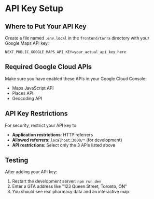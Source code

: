 # API Key Setup

## Where to Put Your API Key

Create a file named `.env.local` in the `frontend/terra` directory with your Google Maps API key:

```env
NEXT_PUBLIC_GOOGLE_MAPS_API_KEY=your_actual_api_key_here
```

## Required Google Cloud APIs

Make sure you have enabled these APIs in your Google Cloud Console:
- Maps JavaScript API
- Places API
- Geocoding API

## API Key Restrictions

For security, restrict your API key to:
- **Application restrictions**: HTTP referrers
- **Allowed referrers**: `localhost:3000/*` (for development)
- **API restrictions**: Select only the 3 APIs listed above

## Testing

After adding your API key:
1. Restart the development server: `npm run dev`
2. Enter a GTA address like "123 Queen Street, Toronto, ON"
3. You should see real pharmacy data and an interactive map 